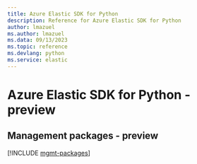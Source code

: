 ```yaml
---
title: Azure Elastic SDK for Python
description: Reference for Azure Elastic SDK for Python
author: lmazuel
ms.author: lmazuel
ms.data: 09/13/2023
ms.topic: reference
ms.devlang: python
ms.service: elastic
---
```

# Azure Elastic SDK for Python - preview

## Management packages - preview
[!INCLUDE [mgmt-packages](elastic-mgmt-index.md)]
